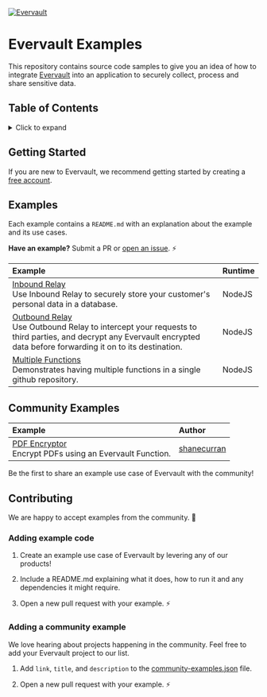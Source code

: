 <!--
title: 'Evervault Sample Code'
description: 'Simple examples of how to use Evervault to collect, process and share sensitive data'
layout: Doc
platform: AWS
language: nodeJS
authorLink: 'https://github.com/evervault'
authorName: 'Evervault'
authorAvatar: 'https://avatars.githubusercontent.com/u/47702631?s=200&v=4'
-->

[![Evervault](https://evervault.com/evervault.svg)](https://evervault.com/)

# Evervault Examples

This repository contains source code samples to give you an idea of how to integrate [Evervault](https://evervault.com/) into an application to securely collect, process and share sensitive data.

## Table of Contents
<details>
<summary>Click to expand</summary>

- [Evervault Examples](#evervault-examples)
  - [Table of Contents](#table-of-contents)
  - [Getting Started](#getting-started)
  - [Examples](#examples)
  - [Community Examples](#community-examples)
  - [Contributing](#contributing)
    - [Adding example code](#adding-example-code)
    - [Adding a community example](#adding-a-community-example)

</details>

## Getting Started

If you are new to Evervault, we recommend getting started by creating a [free account](https://app.evervault.com/register).

## Examples

Each example contains a `README.md` with an explanation about the example and its use cases.

**Have an example?** Submit a PR or [open an issue](https://github.com/evervault/examples/issues). ⚡️

| Example | Runtime  |
|:--------------------------- |:-----|
| [Inbound Relay](https://github.com/evervault/examples/tree/main/inbound-relay-example) <br/> Use Inbound Relay to securely store your customer's personal data in a database. | NodeJS |
| [Outbound Relay](https://github.com/evervault/examples/tree/main/outbound-relay-example) <br/> Use Outbound Relay to intercept your requests to third parties, and decrypt any Evervault encrypted data before forwarding it on to its destination. | NodeJS |
| [Multiple Functions](https://github.com/evervault/examples/tree/main/multi-function-example) <br/> Demonstrates having multiple functions in a single github repository. | NodeJS |

## Community Examples

| Example | Author  |
|:--------------------------- |:-----|
| [PDF Encryptor](https://github.com/shanecurran/pdf-encryptor) <br/> Encrypt PDFs using an Evervault Function. | [shanecurran](https://github.com/shanecurran) |

Be the first to share an example use case of Evervault with the community!

## Contributing

We are happy to accept examples from the community. 🎉

### Adding example code

1. Create an example use case of Evervault by levering any of our products! 

2. Include a README.md explaining what it does, how to run it and any dependencies it might require.

3. Open a new pull request with your example. ⚡️

### Adding a community example

We love hearing about projects happening in the community. Feel free to add your Evervault project to our list.

1. Add `link`, `title`, and `description` to the [community-examples.json](https://github.com/evervault/examples/community-examples.json) file.

2. Open a new pull request with your example. ⚡️